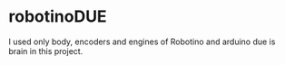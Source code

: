 # robotinoDUE

I used only body, encoders and engines of Robotino and arduino due is brain in this project.
